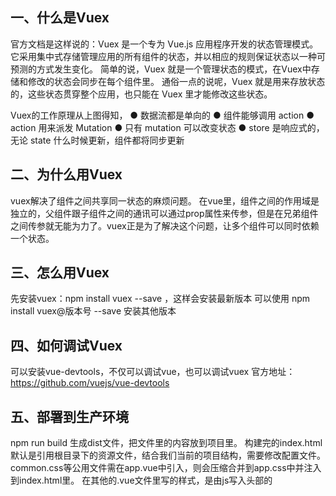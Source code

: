 ## 一、什么是Vuex
官方文档是这样说的：Vuex 是一个专为 Vue.js 应用程序开发的状态管理模式。它采用集中式存储管理应用的所有组件的状态，并以相应的规则保证状态以一种可预测的方式发生变化。
简单的说，Vuex 就是一个管理状态的模式，在Vuex中存储和修改的状态会同步在每个组件里。
通俗一点的说呢，Vuex 就是用来存放状态的，这些状态贯穿整个应用，也只能在 Vuex 里才能修改这些状态。



Vuex的工作原理从上图得知，
  ● 数据流都是单向的
  ● 组件能够调用 action
  ● action 用来派发 Mutation
  ● 只有 mutation 可以改变状态
  ● store 是响应式的，无论 state 什么时候更新，组件都将同步更新

## 二、为什么用Vuex
vuex解决了组件之间共享同一状态的麻烦问题。
在vue里，组件之间的作用域是独立的，父组件跟子组件之间的通讯可以通过prop属性来传参，但是在兄弟组件之间传参就无能为力了。vuex正是为了解决这个问题，让多个组件可以同时依赖一个状态。

## 三、怎么用Vuex
先安装vuex：npm install vuex --save ，这样会安装最新版本
可以使用 npm install vuex@版本号 --save  安装其他版本

## 四、如何调试Vuex
可以安装vue-devtools，不仅可以调试vue，也可以调试vuex
官方地址：https://github.com/vuejs/vue-devtools

## 五、部署到生产环境
npm run build 生成dist文件，把文件里的内容放到项目里。
构建完的index.html默认是引用根目录下的资源文件，结合我们当前的项目结构，需要修改配置文件。
common.css等公用文件需在app.vue中引入，则会压缩合并到app.css中并注入到index.html里。
在其他的.vue文件里写的样式，是由js写入头部的<style>标签里，也对全局起作用。可以通过设置作用域scoped来限制该样式只对该.vue文件起作用。

## 六、踩到的坑
项目名命名为vuex时，执行npm install vuex --save时报错，拒绝安装自身依赖，即安装相关依赖时，不可以与项目名重名。